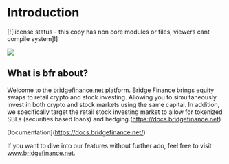 ﻿---
Description: 'Our Mission: Unifying Stock and Crypto Markets trading through financial derivatives'
---

# Introduction

[![license status - this copy has non core modules or files, viewers cant compile system]!]

![](.gitbook/assets/1809026_bfr_assets-57.png)

## What is bfr about?

Welcome to the [bridgefinance.net](https://bridgefinance.net/) platform. Bridge Finance brings equity swaps to retail crypto and stock investing. Allowing you to simultaneously invest in both crypto and stock markets using the same capital. In addition, we specifically target the retail stock investing market to allow for tokenized SBLs (securities based loans) and hedging.(https://docs.bridgefinance.net)

 Documentation](https://docs.bridgefinance.net/)

If you want to dive into our features without further ado, feel free to visit www.bridgefinance.net.

